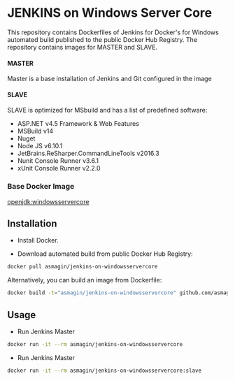 # JENKINS on Windows Server Core

This repository contains Dockerfiles of Jenkins for Docker's for Windows automated build published to the public Docker Hub Registry. 
The repository contains images for MASTER and SLAVE.

#### MASTER
Master is a base installation of Jenkins and Git configured in the image

#### SLAVE
SLAVE is optimized for MSbuild and has a list of predefined software:
* ASP.NET v4.5 Framework & Web Features
* MSBuild v14
* Nuget
* Node JS v6.10.1
* JetBrains.ReSharper.CommandLineTools v2016.3
* Nunit Console Runner v3.6.1
* xUnit Console Runner v2.2.0

### Base Docker Image
[openjdk:windowsservercore](https://hub.docker.com/_/openjdk/)

## Installation

* Install Docker.

* Download automated build from public Docker Hub Registry: 
``` sh
docker pull asmagin/jenkins-on-windowsservercore
```

Alternatively, you can build an image from Dockerfile: 
``` sh
docker build -t="asmagin/jenkins-on-windowsservercore" github.com/asmagin/jenkins-on-windowsservercore/jenkins)
```

## Usage

* Run Jenkins Master
``` sh
docker run -it --rm asmagin/jenkins-on-windowsservercore
```

* Run Jenkins Master
``` sh
docker run -it --rm asmagin/jenkins-on-windowsservercore:slave
```